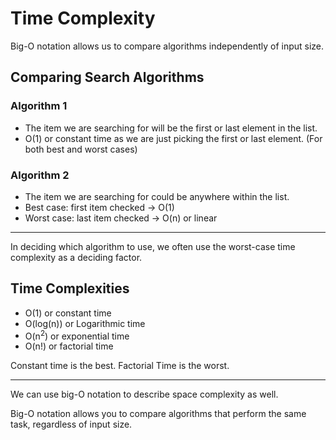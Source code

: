 # Time Complexity

Big-O notation allows us to compare algorithms independently of input size.

## Comparing Search Algorithms

### Algorithm 1

- The item we are searching for will be the first or last element in the list.
- O(1) or constant time as we are just picking the first or last element. (For
  both best and worst cases)

### Algorithm 2

- The item we are searching for could be anywhere within the list.
- Best case: first item checked -> O(1)
- Worst case: last item checked -> O(n) or linear

---

In deciding which algorithm to use, we often use the worst-case time complexity
as a deciding factor.

## Time Complexities

- O(1) or constant time
- O(log(n)) or Logarithmic time
- O(n<sup>2</sup>) or exponential time
- O(n!) or factorial time

Constant time is the best. Factorial Time is the worst.

---

We can use big-O notation to describe space complexity as well.

Big-O notation allows you to compare algorithms that perform the same task,
regardless of input size.
